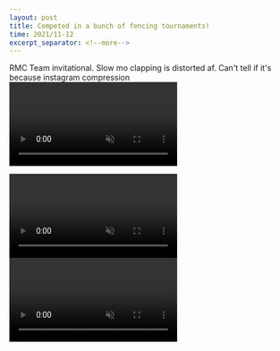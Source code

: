 ```yaml
---
layout: post
title: Competed in a bunch of fencing tournaments!
time: 2021/11-12
excerpt_separator: <!--more-->
---
```

RMC Team invitational. Slow mo clapping is distorted af. Can't tell if it's because instagram compression
<video controls loop autoplay muted>
<source src="{{site.baseurl}}/assets/Sports/Flèche.mp4" type="video/mp4">
</video>

<video controls loop autoplay muted>
<source src="{{site.baseurl}}/assets/Sports/growl_uoft_kdc.mp4" type="video/mp4">
</video>

<video controls loop autoplay muted>
<source src="{{site.baseurl}}/assets/Sports/on_practice_1.mp4" type="video/mp4">
</video>
